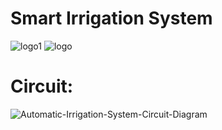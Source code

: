  # Smart Irrigation System

![logo1](https://circuitdigest.com/sites/default/files/inlineimages/u3/Moisture-Sensor-Soil-Testing.jpg)
![logo](https://circuitdigest.com/sites/default/files/inlineimages/u3/Automatic-Irrigation-System-using-an-Arduino-Uno.jpg)

# Circuit:
![Automatic-Irrigation-System-Circuit-Diagram](https://user-images.githubusercontent.com/53994342/228048570-21807beb-3dd1-4a48-b867-e0dc542aa289.jpg)

